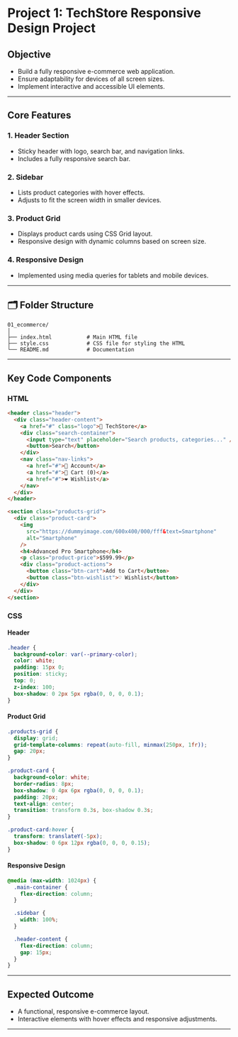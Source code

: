 # **Project 1: TechStore Responsive Design Project**

## **Objective**

- Build a fully responsive e-commerce web application.
- Ensure adaptability for devices of all screen sizes.
- Implement interactive and accessible UI elements.

---

## **Core Features**

### **1. Header Section**

- Sticky header with logo, search bar, and navigation links.
- Includes a fully responsive search bar.

### **2. Sidebar**

- Lists product categories with hover effects.
- Adjusts to fit the screen width in smaller devices.

### **3. Product Grid**

- Displays product cards using CSS Grid layout.
- Responsive design with dynamic columns based on screen size.

### **4. Responsive Design**

- Implemented using media queries for tablets and mobile devices.

---

## 🗂️ Folder Structure

```plaintext
01_ecommerce/
│
├── index.html           # Main HTML file
├── style.css            # CSS file for styling the HTML
└── README.md            # Documentation
```

---

## **Key Code Components**

### **HTML**

```html
<header class="header">
  <div class="header-content">
    <a href="#" class="logo">🛒 TechStore</a>
    <div class="search-container">
      <input type="text" placeholder="Search products, categories..." />
      <button>Search</button>
    </div>
    <nav class="nav-links">
      <a href="#">👤 Account</a>
      <a href="#">🛒 Cart (0)</a>
      <a href="#">❤️ Wishlist</a>
    </nav>
  </div>
</header>

<section class="products-grid">
  <div class="product-card">
    <img
      src="https://dummyimage.com/600x400/000/fff&text=Smartphone"
      alt="Smartphone"
    />
    <h4>Advanced Pro Smartphone</h4>
    <p class="product-price">$599.99</p>
    <div class="product-actions">
      <button class="btn-cart">Add to Cart</button>
      <button class="btn-wishlist">♡ Wishlist</button>
    </div>
  </div>
</section>
```

### **CSS**

#### Header

```css
.header {
  background-color: var(--primary-color);
  color: white;
  padding: 15px 0;
  position: sticky;
  top: 0;
  z-index: 100;
  box-shadow: 0 2px 5px rgba(0, 0, 0, 0.1);
}
```

#### Product Grid

```css
.products-grid {
  display: grid;
  grid-template-columns: repeat(auto-fill, minmax(250px, 1fr));
  gap: 20px;
}

.product-card {
  background-color: white;
  border-radius: 8px;
  box-shadow: 0 4px 6px rgba(0, 0, 0, 0.1);
  padding: 20px;
  text-align: center;
  transition: transform 0.3s, box-shadow 0.3s;
}

.product-card:hover {
  transform: translateY(-5px);
  box-shadow: 0 6px 12px rgba(0, 0, 0, 0.15);
}
```

#### Responsive Design

```css
@media (max-width: 1024px) {
  .main-container {
    flex-direction: column;
  }

  .sidebar {
    width: 100%;
  }

  .header-content {
    flex-direction: column;
    gap: 15px;
  }
}
```

---

## **Expected Outcome**

- A functional, responsive e-commerce layout.
- Interactive elements with hover effects and responsive adjustments.

---
